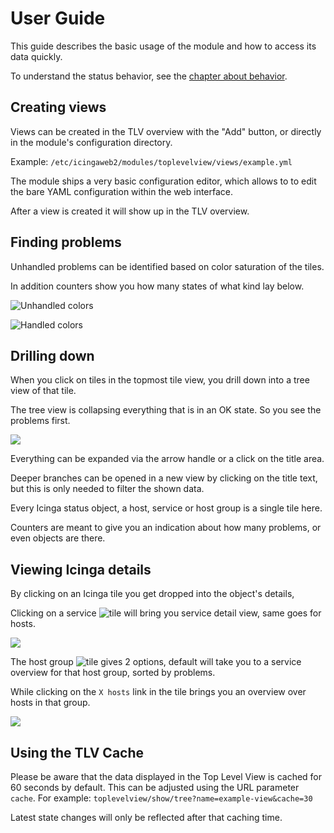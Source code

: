 User Guide
==========

This guide describes the basic usage of the module and how to access its data quickly.

To understand the status behavior, see the [chapter about behavior](02-Behavior.md).

## Creating views

Views can be created in the TLV overview with the "Add" button, or
directly in the module's configuration directory.

Example: `/etc/icingaweb2/modules/toplevelview/views/example.yml`

The module ships a very basic configuration editor,
which allows to to edit the bare YAML configuration within the web interface.

After a view is created it will show up in the TLV overview.

## Finding problems

Unhandled problems can be identified based on color saturation of the tiles.

In addition counters show you how many states of what kind lay below.

![Unhandled colors](screenshots/colors-unhandled.png)

![Handled colors](screenshots/colors-handled.png)

## Drilling down

When you click on tiles in the topmost tile view, you drill down into a
tree view of that tile.

The tree view is collapsing everything that is in an OK state. So you see
the problems first.

![](screenshots/tiles-tree-problems.png)

Everything can be expanded via the arrow handle or a click on the title area.

Deeper branches can be opened in a new view by clicking on the title text, but
this is only needed to filter the shown data.

Every Icinga status object, a host, service or host group is a single tile
here.

Counters are meant to give you an indication about how many problems, or
even objects are there.

## Viewing Icinga details

By clicking on an Icinga tile you get dropped into the object's details,

Clicking on a service ![tile](screenshots/tile-service.png) will bring you
service detail view, same goes for hosts.

![](screenshots/tree-service.png)

The host group ![tile](screenshots/tile-hostgroup.png) gives 2 options,
default will take you to a service overview for that host group, sorted by problems.

While clicking on the `X hosts` link in the tile brings you an overview
over hosts in that group.

![](screenshots/tree-hostgroup.png)

## Using the TLV Cache

Please be aware that the data displayed in the Top Level View is cached for 60
seconds by default. This can be adjusted using the URL parameter `cache`.
For example: `toplevelview/show/tree?name=example-view&cache=30`

Latest state changes will only be reflected after that caching time.
